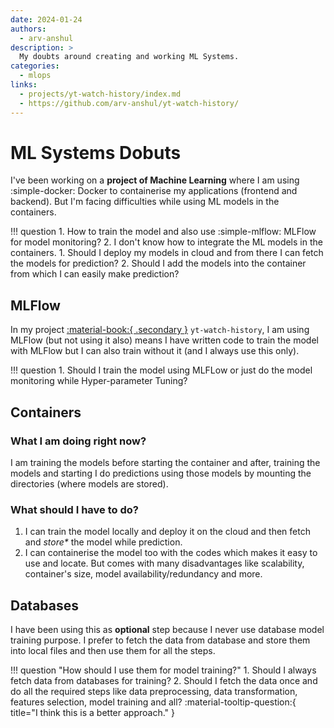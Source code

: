 ```yaml
---
date: 2024-01-24
authors:
  - arv-anshul
description: >
  My doubts around creating and working ML Systems.
categories:
  - mlops
links:
  - projects/yt-watch-history/index.md
  - https://github.com/arv-anshul/yt-watch-history/
---
```


# ML Systems Dobuts

I've been working on a **project of Machine Learning** where I am using :simple-docker: Docker to containerise my applications (frontend and backend). But I'm facing difficulties while using ML models in the containers.

!!! question
    1. How to train the model and also use :simple-mlflow: MLFlow for model monitoring?
    2. I don't know how to integrate the ML models in the containers.
        1. Should I deploy my models in cloud and from there I can fetch the models for prediction?
        2. Should I add the models into the container from which I can easily make prediction?

## MLFlow

<!-- more -->

In my project [:material-book:{ .secondary }](https://github.com/arv-anshulyt-watch-history "Project on GitHub") `yt-watch-history`, I am using MLFlow (but not using it also) means I have written code to train the model with MLFlow but I can also train without it (and I always use this only).

!!! question
    1. Should I train the model using MLFLow or just do the model monitoring while Hyper-parameter Tuning?

## Containers

### What I am doing right now?

I am training the models before starting the container and after, training the models and starting I do predictions using those models by mounting the directories (where models are stored).

### What should I have to do?

1. I can train the model locally and deploy it on the cloud and then fetch and _store\*_ the model while prediction.
2. I can containerise the model too with the codes which makes it easy to use and locate. But comes with many disadvantages like scalability, container's size, model availability/redundancy and more.

## Databases

I have been using this as **optional** step because I never use database model training purpose. I prefer to fetch the data from database and store them into local files and then use them for all the steps.

!!! question "How should I use them for model training?"
    1. Should I always fetch data from databases for training?
    2. Should I fetch the data once and do all the required steps like data preprocessing, data transformation, features selection, model training and all? :material-tooltip-question:{ title="I think this is a better approach." }
